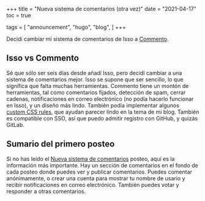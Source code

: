 +++
title = "Nueva sistema de comentarios (otra vez)"
date = "2021-04-17"
toc = true

tags = [
  "announcement",
  "hugo",
  "blog",
]
+++

Decidí cambiar mi sistema de comentarios de Isso a
[Commento](https://www.commento.io/).

<!--more-->

## Isso vs Commento

Sé que sólo ser seís días desde añadí Isso, pero decidí cambiar a una sistema de
comentarios mejor. Isso se supone que ser sencillo, lo que significa que falta
muchas herramientas. Commento tiene un montón de herramientas, tal como
comentarios fijados, detección de spam, cerrar cadenas, notificaciones en correo
electrónico (no podía hacerlo funcionar en Isso), y un diseño más lindo. También
podía implementar algunos [custom CSS rules][1], que ayudan parecer lindo en la
tema de mi blog. También es compatible con SSO, así que puedo admitir registro
con GitHub, y quizás GitLab.

## Sumario del primero posteo

Si no has leído el [Nueva sistema de comentarios](../new-comment-system) posteo,
aquí es la información más importante. Hay un sección de comentarios en el fondo
de cada posteo donde puedes ver y publicar comentarios. Puedes comentar
anónimamente, o crear una cuenta para mostrar tu nombre de usario y recibir
notificaciones en correo electrónico. También puedes votar y responder a otras
comentarios.

[1]: https://git.bbaovanc.com/bbaovanc.com/blog/src/commit/478e15218313a33216d361de387b3bd878cd0ba6/assets/css/comments.css
